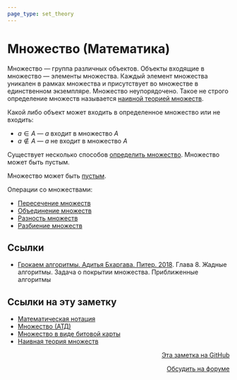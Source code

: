 ```yaml
---
page_type: set_theory
---
```

# Множество (Математика)

Множество — группа различных объектов. Объекты входящие в множество — элементы множества. Каждый элемент множества уникален в рамках множества и присутствует во множестве в единственном экземпляре. Множество неупорядочено. Такое не строго определение множеств называется [наивной теорией множеств](20221101230826.md).

Какой либо объект может входить в определенное множество или не входить:

* $a \in A$ — $a$ входит в множество $A$
* $a \notin A$ — $a$ не входит в множество $A$

Существует несколько способов [определить множество](20221031234358.md). Множество может быть пустым.

Множество может быть [пустым](20221125204951.md).

Операции со множествами:

* [Пересечение множеств](20221102002259.md)
* [Объединение множеств](20221106003014.md)
* [Разность множеств](20221120191341.md)
* [Разбиение множеств](20221120185302.md)

## Ссылки

- [Грокаем алгоритмы. Адитья Бхаргава. Питер. 2018](BhargavaGrokaemAlgoritmy2018.md). Глава 8. Жадные алгоритмы. Задача о покрытии множества. Приближенные алгоритмы

## Ссылки на эту заметку

* [Математическая нотация](20221031225417.md)
* [Множество (АТД)](20221120145107.md)
* [Множество в виде битовой карты](20221122204033.md)
* [Наивная теория множеств](20221101230826.md)


<p v-pre style="text-align: right">
  <a href="https://github.com/Kverde/algorithms/blob/main/source/20221031233633.md" target="_blank">
  Эта заметка на GitHub
  </a>
</p>



<p v-pre style="text-align: right">
  <a href="https://discourse.comtext.space/new-topic?title=%D0%9C%D0%BD%D0%BE%D0%B6%D0%B5%D1%81%D1%82%D0%B2%D0%BE%20%28%D0%9C%D0%B0%D1%82%D0%B5%D0%BC%D0%B0%D1%82%D0%B8%D0%BA%D0%B0%29&body=&category=algorithm" target="_blank">
  Обсудить на форуме
  </a>
</p>
